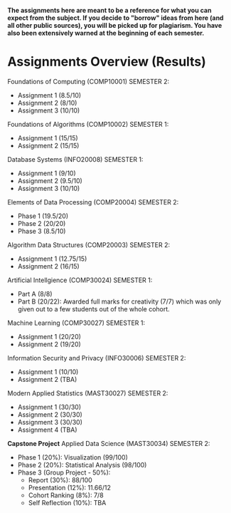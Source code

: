 **The assignments here are meant to be a reference for what you can expect from the subject. If you decide to "borrow" ideas from here (and all other public sources), you will be picked up for plagiarism. You have also been extensively warned at the beginning of each semester.**

Assignments Overview (Results)
=======
Foundations of Computing (COMP10001) SEMESTER 2:
- Assignment 1 (8.5/10)
- Assignment 2 (8/10)
- Assignment 3 (10/10)

Foundations of Algorithms (COMP10002) SEMESTER 1:
- Assignment 1 (15/15)
- Assignment 2 (15/15)

Database Systems (INFO20008) SEMESTER 1:
- Assignment 1 (9/10)
- Assignment 2 (9.5/10)
- Assignment 3 (10/10)

Elements of Data Processing (COMP20004) SEMESTER 2:
- Phase 1 (19.5/20)
- Phase 2 (20/20)
- Phase 3 (8.5/10)

Algorithm Data Structures (COMP20003) SEMESTER 2:
- Assignment 1 (12.75/15)
- Assignment 2 (16/15)

Artificial Intellgience (COMP30024) SEMESTER 1:
- Part A (8/8)
- Part B (20/22): Awarded full marks for creativity (7/7) which was only given out to a few students out of the whole cohort.

Machine Learning (COMP30027) SEMESTER 1:
- Assignment 1 (20/20)
- Assignment 2 (19/20)

Information Security and Privacy (INFO30006) SEMESTER 2:
- Assignment 1 (10/10)
- Assignment 2 (TBA)

Modern Applied Statistics (MAST30027) SEMESTER 2:
- Assignment 1 (30/30)
- Assignment 2 (30/30)
- Assignment 3 (30/30)
- Assignment 4 (TBA)

**Capstone Project** Applied Data Science (MAST30034) SEMESTER 2:
- Phase 1 (20%): Visualization (99/100)
- Phase 2 (20%): Statistical Analysis (98/100)
- Phase 3 (Group Project - 50%): 
  - Report (30%): 88/100
  - Presentation (12%): 11.66/12
  - Cohort Ranking (8%): 7/8
  - Self Reflection (10%): TBA
